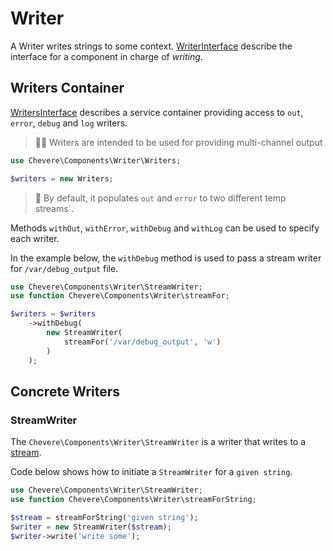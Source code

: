 # Writer

A Writer writes strings to some context. [WriterInterface](../reference/Chevere/Interfaces/Writer/WriterInterface.md) describe the interface for a component in charge of _writing_.

## Writers Container

[WritersInterface](../reference/Chevere/Interfaces/Writer/WritersInterface.md) describes a service container providing access to `out`, `error`, `debug` and `log` writers.

> 🧔🏾 Writers are intended to be used for providing multi-channel output

```php
use Chevere\Components\Writer\Writers;

$writers = new Writers;
```

> 🧞 By default, it populates `out` and `error` to two different temp streams`.

Methods `withOut`, `withError`, `withDebug` and `withLog` can be used to specify each writer.

In the example below, the `withDebug` method is used to pass a stream writer for `/var/debug_output` file.

```php
use Chevere\Components\Writer\StreamWriter;
use function Chevere\Components\Writer\streamFor;

$writers = $writers
    ->withDebug(
        new StreamWriter(
            streamFor('/var/debug_output', 'w')
        )
    );
```

## Concrete Writers

### StreamWriter

The `Chevere\Components\Writer\StreamWriter` is a writer that writes to a [stream](https://www.php.net/manual/en/intro.stream.php).

Code below shows how to initiate a `StreamWriter` for a `given string`.

```php
use Chevere\Components\Writer\StreamWriter;
use function Chevere\Components\Writer\streamForString;

$stream = streamForString('given string');
$writer = new StreamWriter($stream);
$writer->write('write some');
```
